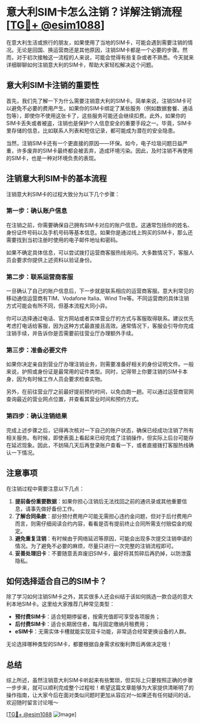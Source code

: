 # 意大利SIM卡怎么注销？详解注销流程[[TG💪+ @esim1088](https://t.me/s/esim1088)]

在意大利生活或旅行的朋友，如果使用了当地的SIM卡，可能会遇到需要注销的情况。无论是回国、换运营商还是其他原因，注销SIM卡都是一个必要的步骤。然而，对于初次接触这一流程的人来说，可能会觉得有些复杂或者不熟悉。今天就来详细聊聊如何注销意大利的SIM卡，帮助大家轻松解决这个问题。

## 意大利SIM卡注销的重要性

首先，我们先了解一下为什么需要注销意大利的SIM卡。简单来说，注销SIM卡可以避免不必要的费用产生。如果你的SIM卡绑定了某些服务（例如数据套餐、通话包等），即使你不使用这张卡了，这些服务可能还会继续扣费。此外，如果你的SIM卡丢失或者被盗，注销也是保护个人信息安全的重要手段之一。毕竟，SIM卡里存储的信息，比如联系人列表和短信记录，都可能成为潜在的安全隐患。

当然，注销SIM卡还有一个更直接的原因——环保。如今，电子垃圾问题日益严重，许多废弃的SIM卡最终都会被丢弃，造成环境污染。因此，及时注销不再使用的SIM卡，也是一种对环境负责的表现。

## 注销意大利SIM卡的基本流程

注销意大利SIM卡的过程大致分为以下几个步骤：

### 第一步：确认账户信息

在注销之前，你需要确保自己拥有SIM卡对应的账户信息。这通常包括你的姓名、身份证件号码以及手机号码等基本信息。如果你是通过线上购买的SIM卡，那么还需要找到当初注册时使用的电子邮件地址和密码。

如果不确定具体信息，可以尝试拨打运营商客服热线询问。大多数情况下，客服人员会要求你提供上述资料以验证身份。

### 第二步：联系运营商客服

一旦确认了自己的账户信息后，下一步就是联系相应的运营商客服。意大利常见的移动通信运营商有TIM、Vodafone Italia、Wind Tre等。不同运营商的具体注销方式可能会有所不同，但基本流程大同小异。

你可以选择通过电话、官方网站或者实体营业厅的方式与客服取得联系。建议优先考虑打电话给客服，因为这种方式最直接且高效。通常情况下，客服会引导你完成注销手续，并告诉你是否需要前往营业厅办理额外手续。

### 第三步：准备必要文件

如果你决定亲自到营业厅办理注销业务，则需要准备好相关的身份证明文件。一般来说，护照或身份证是最常用的证件类型。同时，记得带上你要注销的SIM卡本身，因为有时候工作人员会要求检查实物。

另外，在前往营业厅之前最好提前预约时间，以免白跑一趟。可以通过运营商官网查询最近的营业网点位置，并查看其营业时间和预约方式。

### 第四步：确认注销结果

完成上述步骤之后，记得再次核对一下自己的账户状态，确保已经成功注销了所有相关服务。有时候，即使表面上看起来已经完成了注销操作，但实际上后台可能存在延迟现象。因此，不妨隔几天后再登录账户查看一下，或者直接拨打客服热线确认一下情况。

## 注意事项

在注销过程中需要注意以下几点：

1. **提前备份重要数据**：如果你担心注销后无法找回之前的通讯录或其他重要信息，请事先做好备份工作。
2. **了解合同条款**：部分预付费用户可能无需担心违约金问题，但对于后付费用户而言，则需仔细阅读合约内容，看看是否有提前终止合同所需支付赔偿金的规定。
3. **避免重复注销**：有时候由于网络延迟等原因，可能会出现多次提交注销申请的情况。为了避免不必要的麻烦，尽量只进行一次完整的注销流程即可。
4. **妥善处理旧卡**：不要随意丢弃废旧SIM卡，最好将其剪碎后再扔掉，以防泄露隐私。

## 如何选择适合自己的SIM卡？

除了学习如何注销SIM卡之外，其实很多人还会纠结于该如何挑选一款合适的意大利本地SIM卡。这里给大家推荐几种常见类型：

- **预付费SIM卡**：适合短期停留者，按需充值即可享受各项服务；
- **后付费SIM卡**：适合长期居住者，每月固定缴纳月租费用；
- **eSIM卡**：无需实体卡槽就能实现双卡功能，非常适合经常更换设备的人群。

无论选择哪种类型的SIM卡，都要根据自身需求权衡利弊后再做决定哦！

## 总结

综上所述，虽然注销意大利SIM卡听起来有些繁琐，但实际上只要按照正确的步骤一步步来，就可以顺利完成整个过程啦！希望这篇文章能够为大家提供清晰明了的操作指南，让大家今后在面对类似问题时更加从容应对～如果还有任何疑问的话，欢迎随时留言讨论哦～

[[TG💪+ @esim1088](https://t.me/s/esim1088) ![Image](https://i.postimg.cc/4NQfJmqS/Snipaste-2025-05-13-00-14-12.png)]